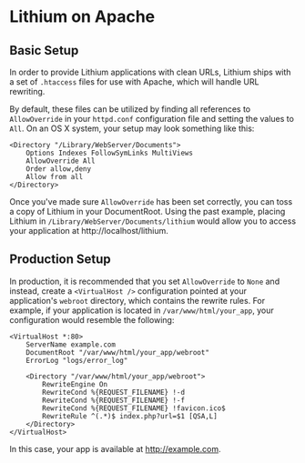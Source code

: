 # Lithium on Apache

## Basic Setup

In order to provide Lithium applications with clean URLs, Lithium ships with a set of `.htaccess` files for use with Apache, which will handle URL rewriting.

By default, these files can be utilized by finding all references to `AllowOverride` in your `httpd.conf` configuration file and setting the values to `All`. On an OS X system, your setup may look something like this:

```
<Directory "/Library/WebServer/Documents">
    Options Indexes FollowSymLinks MultiViews
    AllowOverride All
    Order allow,deny
    Allow from all
</Directory>
```

Once you've made sure `AllowOverride` has been set correctly, you can toss a copy of Lithium in your DocumentRoot. Using the past example, placing Lithium in `/Library/WebServer/Documents/lithium` would allow you to access your application at http://localhost/lithium.

## Production Setup

In production, it is recommended that you set `AllowOverride` to `None` and instead, create a `<VirtualHost />` configuration pointed at your application's `webroot` directory, which contains the rewrite rules. For example, if your application is located in `/var/www/html/your_app`, your configuration would resemble the following:

```
<VirtualHost *:80>
	ServerName example.com
	DocumentRoot "/var/www/html/your_app/webroot"
	ErrorLog "logs/error_log"

	<Directory "/var/www/html/your_app/webroot">
		RewriteEngine On
		RewriteCond %{REQUEST_FILENAME} !-d
		RewriteCond %{REQUEST_FILENAME} !-f
		RewriteCond %{REQUEST_FILENAME} !favicon.ico$
		RewriteRule ^(.*)$ index.php?url=$1 [QSA,L]
	</Directory>
</VirtualHost>
```

In this case, your app is available at http://example.com.